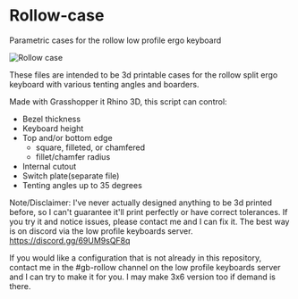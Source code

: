 # Rollow-case
Parametric cases for the rollow low profile ergo keyboard

![Rollow case](https://user-images.githubusercontent.com/99558492/174490187-ad3c3cdd-eafa-4a2f-80c0-672ad0e7924d.gif)

These files are intended to be 3d printable cases for the rollow split ergo keyboard with various tenting angles and boarders.

Made with Grasshopper it Rhino 3D, this script can control:

- Bezel thickness
- Keyboard height
- Top and/or bottom edge 
	- square, filleted, or chamfered
	- fillet/chamfer radius
- Internal cutout
- Switch plate(separate file)
- Tenting angles up to 35 degrees

Note/Disclaimer: I've never actually designed anything to be 3d printed before, so I can't guarantee it'll print perfectly or have correct tolerances. If you try it and notice issues, please contact me and I can fix it. The best way is on discord via the low profile keyboards server. https://discord.gg/69UM9sQF8q

If you would like a configuration that is not already in this repository, contact me in the #gb-rollow channel on the low profile keyboards server and I can try to make it for you. I may make 3x6 version too if demand is there.
